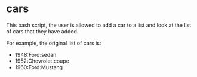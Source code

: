 # cars

This bash script, the user is allowed to add a car to a list and look at the list of cars that they have added.

For example, the original list of cars is:
* 1948:Ford:sedan 
* 1952:Chevrolet:coupe
* 1960:Ford:Mustang 
